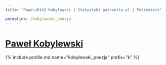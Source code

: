 ```yaml
---
title: "Pawe\u0142 Kobylewski | Statystyki patronite.pl | Patromierz"

permalink: /kobylewski_poezja
---
```


# [Paweł Kobylewski](https://patronite.pl/kobylewski_poezja)

{% include profile.md name="kobylewski_poezja" prefix="k" %}
